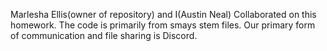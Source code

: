 Marlesha Ellis(owner of repository) and I(Austin Neal) Collaborated on this homework. The code is primarily from smays stem files. Our primary form of communication and file sharing is Discord.
